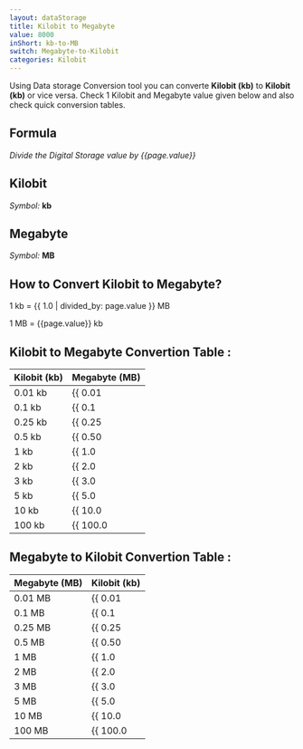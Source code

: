 ```yaml
---
layout: dataStorage
title: Kilobit to Megabyte
value: 8000
inShort: kb-to-MB
switch: Megabyte-to-Kilobit
categories: Kilobit
---
```


Using Data storage Conversion tool you can converte **Kilobit (kb)** to **Kilobit (kb)** or vice versa. Check 1 Kilobit and Megabyte value given below and also check quick conversion tables.

## Formula
*Divide the Digital Storage value by {{page.value}}*

## Kilobit
*Symbol:* **kb**

## Megabyte
*Symbol:* **MB**

## How to Convert Kilobit to Megabyte?

1 kb = {{ 1.0 | divided_by: page.value }} MB

1 MB = {{page.value}} kb


## Kilobit to Megabyte Convertion Table :

| Kilobit (kb) | Megabyte (MB) |
| ---- | ---- |
| 0.01 kb | {{ 0.01 | divided_by: page.value }} MB |
| 0.1 kb | {{ 0.1 | divided_by: page.value }} MB |
| 0.25 kb | {{ 0.25 | divided_by: page.value }} MB |
| 0.5 kb | {{ 0.50 | divided_by: page.value }} MB |
| 1 kb | {{ 1.0 | divided_by: page.value }} MB |
| 2 kb | {{ 2.0 | divided_by: page.value }} MB |
| 3 kb | {{ 3.0 | divided_by: page.value }} MB |
| 5 kb | {{ 5.0 | divided_by: page.value }} MB |
| 10 kb | {{ 10.0 | divided_by: page.value }} MB |
| 100 kb | {{ 100.0 | divided_by: page.value }} MB |

## Megabyte to Kilobit Convertion Table :

| Megabyte (MB) | Kilobit (kb) |
| ---- | ---- |
| 0.01 MB | {{ 0.01 | times: page.value }} kb |
| 0.1 MB | {{ 0.1 | times: page.value }} kb |
| 0.25 MB | {{ 0.25 | times: page.value }} kb |
| 0.5 MB | {{ 0.50 | times: page.value }} kb |
| 1 MB | {{ 1.0 | times: page.value }} kb |
| 2 MB | {{ 2.0 | times: page.value }} kb |
| 3 MB | {{ 3.0 | times: page.value }} kb |
| 5 MB | {{ 5.0 | times: page.value }} kb |
| 10 MB | {{ 10.0 | times: page.value }} kb |
| 100 MB | {{ 100.0 | times: page.value }} kb |


<script>
document.getElementById('selectInput')[2].selected = true
document.getElementById('selectOutput')[8].selected = true
</script>
